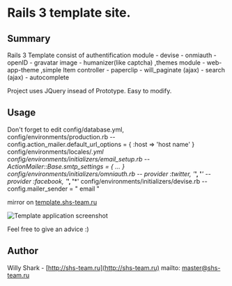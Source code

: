 Rails 3 template site.
=============

Summary
-----

Rails 3 Template consist of
  authentification module
	 - devise
	 - onmiauth 
	 - openID
	 - gravatar image
	 - humanizer(like captcha)
  ,themes module
  	 - web-app-theme
  ,simple Item controller
	- paperclip
	- will_paginate (ajax)
	- search (ajax)
	- autocomplete

Project uses JQuery insead of Prototype. Easy to modify.

Usage
-----

Don't forget to edit 
  config/database.yml,  
  config/environments/production.rb
		-- config.action_mailer.default_url_options = { :host => 'host name' }
  config/environments/locales/*.yml
  config/environments/initializers/email_setup.rb
		-- ActionMailer::Base.smtp_settings = { ... }
  config/environments/initializers/omniauth.rb
		-- provider :twitter, '***', '***'
                -- provider :facebook, '***', '***'
  config/environments/initializers/devise.rb
		-- config.mailer_sender = " email "
  

mirror on [template.shs-team.ru](http://template.shs-team.ru/)

![Template application screenshot](http://dl.dropbox.com/u/3310118/template_shot.png)

Feel free to give an advice :)

Author
------

Willy Shark - [http://shs-team.ru](http://shs-team.ru)
mailto: master@shs-team.ru

